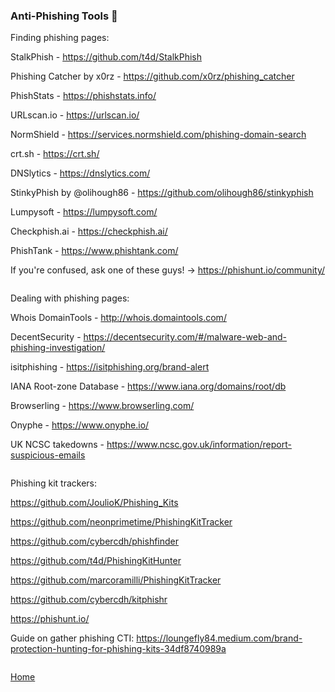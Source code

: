 ### Anti-Phishing Tools 🎣 

Finding phishing pages:

StalkPhish - https://github.com/t4d/StalkPhish

Phishing Catcher by x0rz - https://github.com/x0rz/phishing_catcher

PhishStats - https://phishstats.info/

URLscan.io - https://urlscan.io/

NormShield - https://services.normshield.com/phishing-domain-search

crt.sh - https://crt.sh/

DNSlytics - https://dnslytics.com/

StinkyPhish by @olihough86 - https://github.com/olihough86/stinkyphish

Lumpysoft - https://lumpysoft.com/

Checkphish.ai - https://checkphish.ai/

PhishTank - https://www.phishtank.com/

If you're confused, ask one of these guys! -> https://phishunt.io/community/

```

```

Dealing with phishing pages:

Whois DomainTools - http://whois.domaintools.com/

DecentSecurity - https://decentsecurity.com/#/malware-web-and-phishing-investigation/

isitphishing - https://isitphishing.org/brand-alert

IANA Root-zone Database - https://www.iana.org/domains/root/db

Browserling - https://www.browserling.com/

Onyphe - https://www.onyphe.io/

UK NCSC takedowns - https://www.ncsc.gov.uk/information/report-suspicious-emails

```

```

Phishing kit trackers: 

https://github.com/JoulioK/Phishing_Kits

https://github.com/neonprimetime/PhishingKitTracker

https://github.com/cybercdh/phishfinder

https://github.com/t4d/PhishingKitHunter

https://github.com/marcoramilli/PhishingKitTracker

https://github.com/cybercdh/kitphishr

https://phishunt.io/

Guide on gather phishing CTI: https://loungefly84.medium.com/brand-protection-hunting-for-phishing-kits-34df8740989a

```

```
[Home](https://github.com/WilliamThomas-sec/Opensource-tools)
